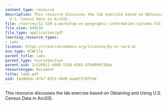 ```yaml
---
content_type: resource
description: This resource discusses the lab exercise based on Obtaining and Using
  U.S. Census Data in ArcGIS.
file: /courses/11-520-a-workshop-on-geographic-information-systems-fall-2005/14a9b54c67b7875350d9baa6f270ffe0_lab5.pdf
file_size: 649216
file_type: application/pdf
learning_resource_types:
- Labs
license: https://creativecommons.org/licenses/by-nc-sa/4.0/
ocw_type: OCWFile
parent_title: Labs
parent_type: CourseSection
parent_uid: 2c320811-a808-516d-d362-87b899df38ba
resourcetype: Document
title: lab5.pdf
uid: 14a9b54c-67b7-8753-50d9-baa6f270ffe0
---
```

This resource discusses the lab exercise based on Obtaining and Using U.S. Census Data in ArcGIS.